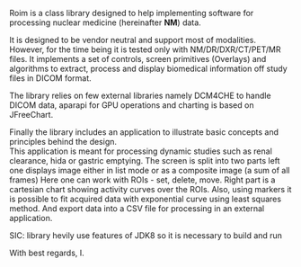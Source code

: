 Roim is a class library designed to help implementing software for processing nuclear medicine (hereinafter <b>NM</b>) data. 

It is designed to be vendor neutral and support most of modalities. 
However, for the time being it is tested only with NM/DR/DXR/CT/PET/MR files. 
It implements a set of controls, screen primitives (Overlays) and algorithms to extract, 
process and display biomedical information off study files in DICOM format. 
  
The library relies on few external libraries namely DCM4CHE to handle DICOM data, aparapi for GPU operations and charting is based on JFreeChart. 

Finally the library includes an application to illustrate basic concepts and principles behind the design.  
This application is meant for processing dynamic studies such as renal clearance, hida or gastric emptying. 
The screen is split into two parts left one displays image either in list mode or as a composite image (a sum of all frames)
Here one can work with ROIs - set, delete, move. 
Right part is a cartesian chart showing activity curves over the ROIs. 
Also, using markers it is possible to fit acquired data with exponential curve using least squares method. 
And export data into a CSV file for processing in an external application.          

SIC: library hevily use features of JDK8 so it is necessary to build and run

With best regards,
I. 

